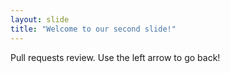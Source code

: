 ```yaml
---
layout: slide
title: "Welcome to our second slide!"
---
```

Pull requests review.
Use the left arrow to go back!
